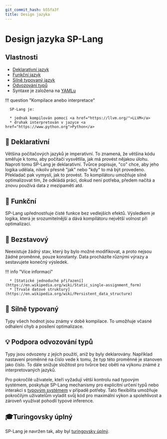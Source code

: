 ```yaml
---
git_commit_hash: b55fa3f
title: Design jazyka
---
```


# Design jazyka SP-Lang


## Vlastnosti

 * <a href="https://en.wikipedia.org/wiki/Declarative_programming">Deklarativní jazyk</a>
 * <a href="https://en.wikipedia.org/wiki/Functional_programming">Funkční jazyk</a>
 * <a href="https://en.wikipedia.org/wiki/Strong_and_weak_typing">Silně typovaný jazyk</a>
 * <a href="https://en.wikipedia.org/wiki/Type_inference">Odvozování typů</a>
 * Syntaxe je založena na <a href="https://yaml.org/">YAMLu</a>


!!! question "Kompilace anebo interpretace"

      SP-Lang je:

      * jednak kompilován pomocí <a href="https://llvm.org/">LLVM</a>
      * druhak interpretován v jazyce <a href="https://www.python.org">Python</a>



## 📜 Deklarativní

Většina počítačových jazyků je imperativní.
To znamená, že většina kódu směřuje k tomu, aby počítači vysvětlila, jak má provést nějakou úlohu.
Naproti tomu SP-Lang je deklarativní.
Tvůrce popisuje, "co" chce, aby jeho logika udělala, nikoliv přesně "jak" nebo "kdy" to má být provedeno.
Překladač pak vymyslí, jak to provést.
To kompilátoru umožňuje silně optimalizovat tím, že odkládá práci, dokud není potřeba, předem načítá a znovu používá data z mezipaměti atd.

## 🔗 Funkční

SP-Lang upřednostňuje čisté funkce bez vedlejších efektů.
Výsledkem je logika, která je srozumitelnější a dává kompilátoru největší volnost při optimalizaci.

## 🔀 Bezstavový

Neexistuje žádný stav, který by bylo možné modifikovat, a proto nejsou žádné proměnné, pouze konstanty.
Data procházíte různými výrazy a sestavujete konečný výsledek.


!!! info "Více informací"

	  * [Statické jednoduché přiřazení](https://en.wikipedia.org/wiki/Static_single-assignment_form)
	  * [Trvalé datové struktury](https://en.wikipedia.org/wiki/Persistent_data_structure)
	

## 🔐 Silně typovaný

Typy všech hodnot jsou známy v době kompilace.
To umožňuje včasné odhalení chyb a posílení optimalizace.


## 💡 Podpora odvozování typů

Typy jsou odvozeny z jejich použití, aniž by byly deklarovány.
Například nastavení proměnné na číslo vede k tomu, že typ této proměnné je stanoven jako číslo.
To dále snižuje složitost pro tvůrce bez oběti na výkonu známé z interpretovaných jazyků.

Pro pokročilé uživatele, kteří vyžadují větší kontrolu nad typovým systémem, poskytuje SP-Lang mechanismy pro explicitní určení typů nebo interakci s [typovým systémem](../types) v případě potřeby.
Tato flexibilita umožňuje pokročilým uživatelům vyladit svůj kód pro maximální výkon a spolehlivost a zároveň využívat pohodlí typové inference.


## 🎓Turingovsky úplný

SP-Lang je navržen tak, aby byl [turingovsky úplný](https://cs.wikipedia.org/wiki/Turingovsk%C3%A1_%C3%BAplnost).



